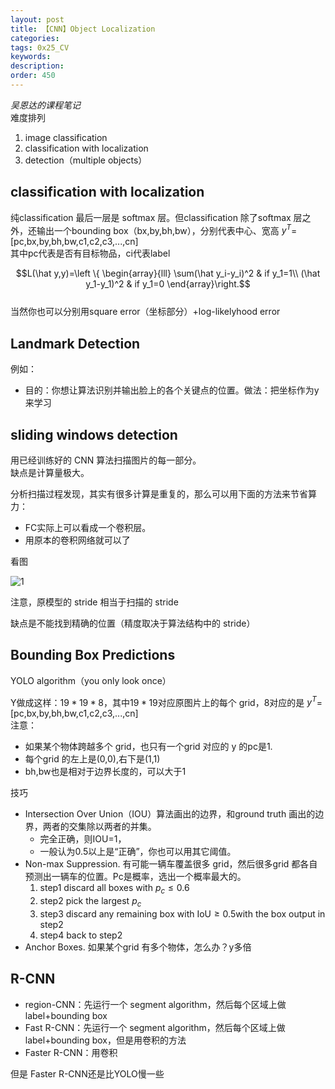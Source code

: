 ```yaml
---
layout: post
title: 【CNN】Object Localization
categories:
tags: 0x25_CV
keywords:
description:
order: 450
---
```


*吴恩达的课程笔记*  
难度排列
1. image classification
2. classification with localization
3. detection（multiple objects）


## classification with localization
纯classification 最后一层是 softmax 层。但classification 除了softmax 层之外，还输出一个bounding box（bx,by,bh,bw），分别代表中心、宽高
$y^T$=[pc,bx,by,bh,bw,c1,c2,c3,...,cn]  
其中pc代表是否有目标物品，ci代表label  

$$L(\hat y,y)=\left \{ \begin{array}{lll}
\sum(\hat y_i-y_i)^2 & if y_1=1\\
(\hat y_1-y_1)^2 & if y_1=0
\end{array}\right.$$  
当然你也可以分别用square error（坐标部分）+log-likelyhood error


## Landmark Detection
例如：
- 目的：你想让算法识别并输出脸上的各个关键点的位置。做法：把坐标作为y来学习

## sliding windows detection
用已经训练好的 CNN 算法扫描图片的每一部分。  
缺点是计算量极大。  

分析扫描过程发现，其实有很多计算是重复的，那么可以用下面的方法来节省算力：
- FC实际上可以看成一个卷积层。
- 用原本的卷积网络就可以了

看图


![1](/pictures_for_blog/deep_learning/sliding_windows_detection.png)


注意，原模型的 stride 相当于扫描的 stride

缺点是不能找到精确的位置（精度取决于算法结构中的 stride）
## Bounding Box Predictions
YOLO algorithm（you only look once）  

Y做成这样：$19*19*8$，其中$19*19$对应原图片上的每个 grid，8对应的是 $y^T$=[pc,bx,by,bh,bw,c1,c2,c3,...,cn]  
注意：
- 如果某个物体跨越多个 grid，也只有一个grid 对应的 y 的pc是1.
- 每个grid 的左上是(0,0),右下是(1,1)
- bh,bw也是相对于边界长度的，可以大于1

技巧
- Intersection Over Union（IOU）算法画出的边界，和ground truth 画出的边界，两者的交集除以两者的并集。
    - 完全正确，则IOU=1，
    - 一般认为0.5以上是“正确”，你也可以用其它阈值。
- Non-max Suppression. 有可能一辆车覆盖很多 grid，然后很多grid 都各自预测出一辆车的位置。Pc是概率，选出一个概率最大的。
    1. step1 discard all boxes with $p_c\leq 0.6$
    2. step2 pick the largest $p_c$
    3. step3 discard any remaining box with IoU$\geq 0.5$with the box output in step2
    4. step4 back to step2
- Anchor Boxes. 如果某个grid 有多个物体，怎么办？y多倍

## R-CNN
- region-CNN：先运行一个 segment algorithm，然后每个区域上做label+bounding box
- Fast R-CNN：先运行一个 segment algorithm，然后每个区域上做label+bounding box，但是用卷积的方法
- Faster R-CNN：用卷积

但是 Faster R-CNN还是比YOLO慢一些

